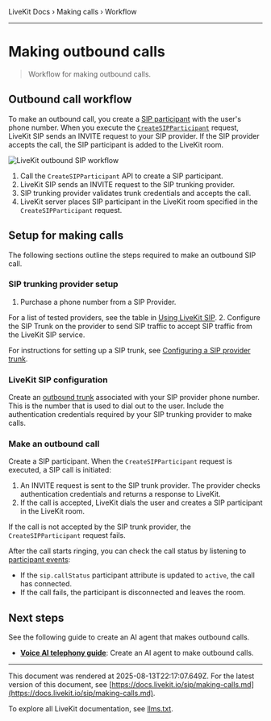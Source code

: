 LiveKit Docs › Making calls › Workflow

---

# Making outbound calls

> Workflow for making outbound calls.

## Outbound call workflow

To make an outbound call, you create a [SIP participant](https://docs.livekit.io/sip/sip-participant.md) with the user's phone number. When you execute the [`CreateSIPParticipant`](https://docs.livekit.io/sip/api.md#createsipparticipant) request, LiveKit SIP sends an INVITE request to your SIP provider. If the SIP provider accepts the call, the SIP participant is added to the LiveKit room.

![LiveKit outbound SIP workflow](/images/sip/outbound-sip-workflow.svg)

1. Call the `CreateSIPParticipant` API to create a SIP participant.
2. LiveKit SIP sends an INVITE request to the SIP trunking provider.
3. SIP trunking provider validates trunk credentials and accepts the call.
4. LiveKit server places SIP participant in the LiveKit room specified in the `CreateSIPParticipant` request.

## Setup for making calls

The following sections outline the steps required to make an outbound SIP call.

### SIP trunking provider setup

1. Purchase a phone number from a SIP Provider.

For a list of tested providers, see the table in [Using LiveKit SIP](https://docs.livekit.io/sip.md#using-livekit-sip).
2. Configure the SIP Trunk on the provider to send SIP traffic to accept SIP traffic from the LiveKit SIP service.

For instructions for setting up a SIP trunk, see [Configuring a SIP provider trunk](https://docs.livekit.io/sip/quickstarts/configuring-sip-trunk.md).

### LiveKit SIP configuration

Create an [outbound trunk](https://docs.livekit.io/sip/trunk-outbound.md) associated with your SIP provider phone number. This is the number that is used to dial out to the user. Include the authentication credentials required by your SIP trunking provider to make calls.

### Make an outbound call

Create a SIP participant. When the `CreateSIPParticipant` request is executed, a SIP call is initiated:

1. An INVITE request is sent to the SIP trunk provider. The provider checks authentication credentials and returns a response to LiveKit.
2. If the call is accepted, LiveKit dials the user and creates a SIP participant in the LiveKit room.

If the call is not accepted by the SIP trunk provider, the `CreateSIPParticipant` request fails.

After the call starts ringing, you can check the call status by listening to [participant events](https://docs.livekit.io/home/client/events.md#events):

- If the `sip.callStatus` participant attribute is updated to `active`, the call has connected.
- If the call fails, the participant is disconnected and leaves the room.

## Next steps

See the following guide to create an AI agent that makes outbound calls.

- **[Voice AI telephony guide](https://docs.livekit.io/agents/start/telephony.md)**: Create an AI agent to make outbound calls.

---

This document was rendered at 2025-08-13T22:17:07.649Z.
For the latest version of this document, see [https://docs.livekit.io/sip/making-calls.md](https://docs.livekit.io/sip/making-calls.md).

To explore all LiveKit documentation, see [llms.txt](https://docs.livekit.io/llms.txt).